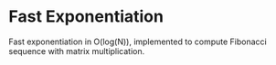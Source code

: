 # Fast Exponentiation

Fast exponentiation in O(log(N)), implemented to compute Fibonacci sequence with matrix multiplication.
